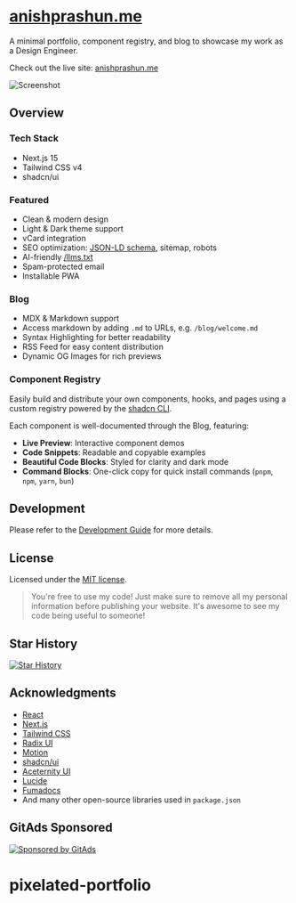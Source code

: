 # [anishprashun.me](https://anishprashun.me)

A minimal portfolio, component registry, and blog to showcase my work as a Design Engineer.

Check out the live site: [anishprashun.me](https://anishprashun.me)

<picture>
  <source media="(prefers-color-scheme: dark)" srcset="https://assets.anishprashun.me/images/screenshot-desktop-dark.webp">
  <source media="(prefers-color-scheme: light)" srcset="https://assets.anishprashun.me/images/screenshot-desktop-light.webp">
  <img src="https://assets.anishprashun.me/images/screenshot-desktop-light.webp" alt="Screenshot">
</picture>

## Overview

### Tech Stack

- Next.js 15
- Tailwind CSS v4
- shadcn/ui

### Featured

- Clean & modern design
- Light & Dark theme support
- vCard integration
- SEO optimization: [JSON-LD schema](https://json-ld.org), sitemap, robots
- AI-friendly [/llms.txt](https://llmstxt.org)
- Spam-protected email
- Installable PWA

### Blog

- MDX & Markdown support
- Access markdown by adding `.md` to URLs, e.g. `/blog/welcome.md`
- Syntax Highlighting for better readability
- RSS Feed for easy content distribution
- Dynamic OG Images for rich previews

### Component Registry

Easily build and distribute your own components, hooks, and pages using a custom registry powered by the [shadcn CLI](https://ui.shadcn.com/docs/cli).

Each component is well-documented through the Blog, featuring:

- **Live Preview**: Interactive component demos
- **Code Snippets**: Readable and copyable examples
- **Beautiful Code Blocks**: Styled for clarity and dark mode
- **Command Blocks**: One-click copy for quick install commands (`pnpm`, `npm`, `yarn`, `bun`)

## Development

Please refer to the [Development Guide](./DEVELOPMENT.md) for more details.

## License

Licensed under the [MIT license](./LICENSE).

> You're free to use my code! Just make sure to remove all my personal information before publishing your website. It's awesome to see my code being useful to someone!

## Star History

[![Star History](https://starchart.cc/anishpras/anishprashun.me.svg?variant=adaptive)](https://starchart.cc/anishpras/anishprashun.me)

## Acknowledgments

- [React](https://react.dev)
- [Next.js](https://nextjs.org)
- [Tailwind CSS](https://tailwindcss.com)
- [Radix UI](https://www.radix-ui.com)
- [Motion](https://motion.dev)
- [shadcn/ui](https://ui.shadcn.com)
- [Aceternity UI](https://ui.aceternity.com)
- [Lucide](https://lucide.dev)
- [Fumadocs](https://fumadocs.dev)
- And many other open-source libraries used in `package.json`

## GitAds Sponsored

[![Sponsored by GitAds](https://gitads.dev/v1/ad-serve?source=anishpras/anishprashun.me@github)](https://gitads.dev/v1/ad-track?source=anishpras/anishprashun.me@github)

<!-- GitAds-Verify: QICCAB4PFWV9MHUGPGPN5B2I8SAXLAOK -->

# pixelated-portfolio
